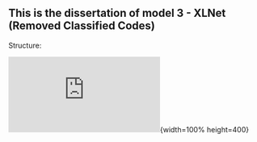  ## This is the dissertation of model 3 - XLNet (Removed Classified Codes)  



Structure:


![Alt](https://github.com/ccalvin97/calvin-s-project/blob/master/NLP%20Personality%20System-Oleeo%20UK/17032683_HE_KUAN-YING_NLP_HR_analytics%20-1-5.pdf){width=100% height=400}

